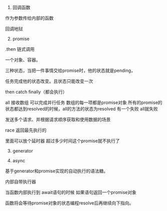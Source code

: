 1. 回调函数

作为参数传给内部的函数

回调地狱

2. promise

.then 链式调用 

一个对象、容器。

三种状态，当把一件事情交给promise时，他的状态就是pending，

任务完成他的状态改变。且状态只能改变一次

then catch finally（都会执行）

all 接收数组 可以完成并行任务 数组的每一项都是promise对象 所有的promise的状态都达到resolved的时候，all的方法的状态为resolved 有一个失败 all就失败

发送多个请求、并根据请求顺序获取和使用数据的场景

race 返回最先执行的

里面可以放个延时器 超过多少时间这个promise就不执行了


3. generator 


4. async

基于generator和promise实现的自动执行的语法糖。

内部自带执行器

当函数内部执行到 await语句的时候 如果语句返回一个promise对象

函数将会等待promise对象的状态编程resolve后再继续向下指向。


